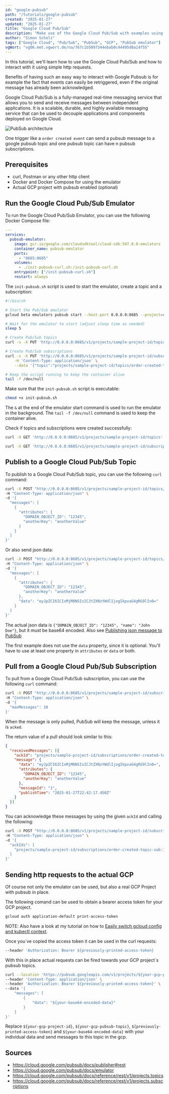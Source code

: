 ```yaml
---
id: "google-pubsub"
path: "/tutorials/google-pubsub"
created: "2025-01-27"
updated: "2025-01-27"
title: "Google Cloud Pub/Sub"
description: "Make use of the Google Cloud Pub/Sub with examples using the PubSub Emulator"
author: "Simon Scholz"
tags: ["Google Cloud", "Pub/Sub", "PubSub", "GCP", "PubSub emulator"]
vgWort: "vg06.met.vgwort.de/na/767c1b5097344ebab0c44495d8a14f55"
---
```


In this tutorial, we'll learn how to use the Google Cloud Pub/Sub and how to interact with it using simple http requests.

Benefits of having such an easy way to interact with Google Pubsub is for example the fact that events can easily be retriggered, even if the original message has already been acknowledged.

Google Cloud Pub/Sub is a fully-managed real-time messaging service that allows you to send and receive messages between independent applications. It is a scalable, durable, and highly available messaging service that can be used to decouple applications and components deployed on Google Cloud.

![PubSub architecture](./pubsub.excalidraw.png)

One trigger like a `order created event` can send a pubsub message to a google pubsub topic and one pubsub topic can have n pubsub subscriptions.

## Prerequisites

- curl, Postman or any other http client
- Docker and Docker Compose for using the emulator
- Actual GCP project with pubsub enabled (optional)

## Run the Google Cloud Pub/Sub Emulator

To run the Google Cloud Pub/Sub Emulator, you can use the following Docker Compose file:

```yaml [docker-compose.yml]
---
services:
  pubsub-emulator:
    image: gcr.io/google.com/cloudsdktool/cloud-sdk:507.0.0-emulators
    container_name: pubsub-emulator
    ports:
      - "8685:8685"
    volumes:
      - ./init-pubsub-curl.sh:/init-pubsub-curl.sh
    entrypoint: ["/init-pubsub-curl.sh"]
    restart: always
```

The `init-pubsub.sh` script is used to start the emulator, create a topic and a subscription:

```bash [init-pubsub.sh]
#!/bin/sh

# Start the Pub/Sub emulator
gcloud beta emulators pubsub start --host-port 0.0.0.0:8685 --project=sample-project-id &

# Wait for the emulator to start (adjust sleep time as needed)
sleep 5

# Create Pub/Sub topics
curl -s -X PUT 'http://0.0.0.0:8685/v1/projects/sample-project-id/topics/order-created-topic'

# Create Pub/Sub subscriptions
curl -s -X PUT 'http://0.0.0.0:8685/v1/projects/sample-project-id/subscriptions/order-created-topic-sub' \
    -H 'Content-Type: application/json' \
    --data '{"topic":"projects/sample-project-id/topics/order-created-topic"}'

# Keep the script running to keep the container alive
tail -f /dev/null
```

Make sure that the `init-pubsub.sh` script is executable:

```bash
chmod +x init-pubsub.sh
```

The `&` at the end of the emulator start command is used to run the emulator in the background. The `tail -f /dev/null` command is used to keep the container alive.

Check if topics and subscriptions were created successfully:

```bash
curl -X GET 'http://0.0.0.0:8685/v1/projects/sample-project-id/topics'

curl -X GET 'http://0.0.0.0:8685/v1/projects/sample-project-id/subscriptions'
```

## Publish to a Google Cloud Pub/Sub Topic

To publish to a Google Cloud Pub/Sub topic, you can use the following `curl` command:

```bash
curl -X POST "http://0.0.0.0:8685/v1/projects/sample-project-id/topics/order-created-topic:publish" \
-H "Content-Type: application/json" \
-d '{
  "messages": [
    {
      "attributes": {
        "DOMAIN_OBJECT_ID": "12345",
        "anotherKey": "anotherValue"
      }
    }
  ]
}'
```

Or also send json data:

```bash
curl -X POST "http://0.0.0.0:8685/v1/projects/sample-project-id/topics/order-created-topic:publish" \
-H "Content-Type: application/json" \
-d '{
  "messages": [
    {
      "attributes": {
        "DOMAIN_OBJECT_ID": "12345",
        "anotherKey": "anotherValue"
      },
      "data": "eyJpZCI6ICIxMjM0NSIsICJtZXNzYWdlIjogIkpvaG4gRG9lIn0="
    }
  ]
}'
```

The actual json data is `{"DOMAIN_OBJECT_ID": "12345", "name": "John Doe"}`, but it must be base64 encoded.
Also see [Publishing json message to PubSub](https://cloud.google.com/knowledge/kb/publishing-json-message-to-pub-sub-topic-fails-with-400-bad-request-error-000004171)

The first example does not use the `data` property, since it is optional.
You'll have to use at least one property in `attributes` or `data` or both.


## Pull from a Google Cloud Pub/Sub Subscription

To pull from a Google Cloud Pub/Sub subscription, you can use the following `curl` command:

```bash
curl -X POST "http://0.0.0.0:8685/v1/projects/sample-project-id/subscriptions/order-created-topic-sub:pull" \
-H "Content-Type: application/json" \
-d '{
  "maxMessages": 10
}'
```

When the message is only pulled, PubSub will keep the message, unless it is `acked`.

The return value of a pull should look similar to this:

```json
{
  "receivedMessages": [{
    "ackId": "projects/sample-project-id/subscriptions/order-created-topic-sub:1",
    "message": {
      "data": "eyJpZCI6ICIxMjM0NSIsICJtZXNzYWdlIjogIkpvaG4gRG9lIn0=",
      "attributes": {
        "DOMAIN_OBJECT_ID": "12345",
        "anotherKey": "anotherValue"
      },
      "messageId": "1",
      "publishTime": "2025-01-27T22:42:17.450Z"
    }
  }]
}
```

You can acknowledge these messages by using the given `ackId` and calling the following:

```bash
curl -X POST "http://0.0.0.0:8685/v1/projects/sample-project-id/subscriptions/order-created-topic-sub:acknowledge" \
-H "Content-Type: application/json" \
-d '{
  "ackIds": [
    "projects/sample-project-id/subscriptions/order-created-topic-sub:1"
  ]
}'
```

## Sending http requests to the actual GCP

Of course not only the emulator can be used, but also a real GCP Project with pubsub in place.

The following comand can be used to obtain a bearer access token for your GCP project.

```bash
gcloud auth application-default print-access-token
```

NOTE: Also have a look at my tutorial on how to [Easily switch gcloud config and kubectl context](https://simonscholz.dev/tutorials/switch-gcloud-kubectl-configs).

Once you´ve copied the access token it can be used in the curl requests:

```bash
--header 'Authorization: Bearer ${previously-printed-access-token}
```

With this in place actual requests can be fired towards your GCP project´s pubsub topics.

```bash
curl --location 'https://pubsub.googleapis.com/v1/projects/${your-gcp-project-id}/topics/${your-gcp-pubsub-topic}:publish' \
--header 'Content-Type: application/json' \
--header 'Authorization: Bearer ${previously-printed-access-token}' \
--data '{
    "messages": [
        {
            "data": "${your-base64-encoded-data}"
        }
    ]
}'
```

Replace `${your-gcp-project-id}`, `${your-gcp-pubsub-topic}`, `${previously-printed-access-token}` and `${your-base64-encoded-data}` with your individual data and send messages to this topic in the gcp.

## Sources

- https://cloud.google.com/pubsub/docs/publisher#rest
- https://cloud.google.com/pubsub/docs/emulator
- https://cloud.google.com/pubsub/docs/reference/rest/v1/projects.topics
- https://cloud.google.com/pubsub/docs/reference/rest/v1/projects.subscriptions
